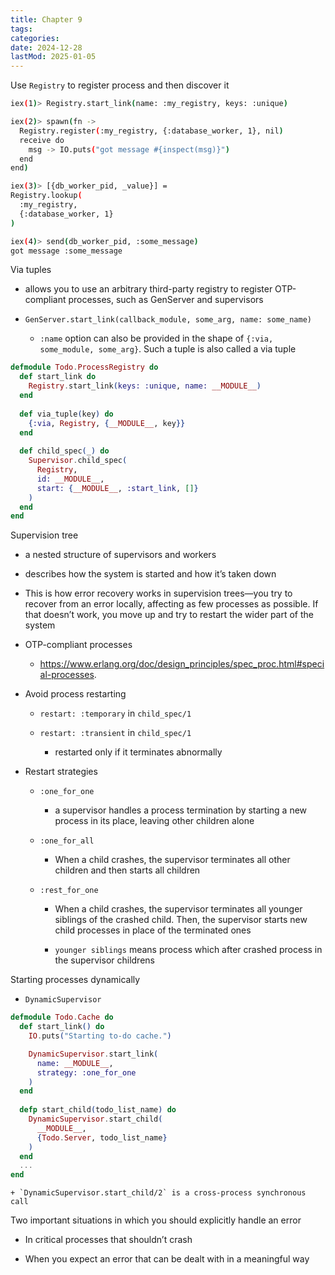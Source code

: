 ```yaml
---
title: Chapter 9
tags:
categories:
date: 2024-12-28
lastMod: 2025-01-05
---
```

Use `Registry` to register process and then discover it

```bash
iex(1)> Registry.start_link(name: :my_registry, keys: :unique)

iex(2)> spawn(fn ->
  Registry.register(:my_registry, {:database_worker, 1}, nil)
  receive do
    msg -> IO.puts("got message #{inspect(msg)}")
  end
end)

iex(3)> [{db_worker_pid, _value}] =
Registry.lookup(
  :my_registry,
  {:database_worker, 1}
)

iex(4)> send(db_worker_pid, :some_message)
got message :some_message
```

Via tuples


  + allows you to use an arbitrary third-party registry to register OTP-compliant processes, such as GenServer and supervisors

  + `GenServer.start_link(callback_module, some_arg, name: some_name)`

    + `:name` option can also be provided in the shape of `{:via, some_module, some_arg}`. Such a tuple is also called a via tuple

```elixir
defmodule Todo.ProcessRegistry do
  def start_link do
  	Registry.start_link(keys: :unique, name: __MODULE__)
  end
  
  def via_tuple(key) do
  	{:via, Registry, {__MODULE__, key}}
  end
  
  def child_spec(_) do
    Supervisor.child_spec(
      Registry,
      id: __MODULE__,
      start: {__MODULE__, :start_link, []}
    )
  end
end

```

Supervision tree

  + a nested structure of supervisors and workers

  + describes how the system is started and how it’s taken down

  + This is how error recovery works in supervision trees—you try to recover from an error locally, affecting as few processes as possible. If that doesn’t work, you move up and try to restart the wider part of the system

  + OTP-compliant processes

    + https://www.erlang.org/doc/design_principles/spec_proc.html#special-processes.

  + Avoid process restarting

    + `restart: :temporary` in `child_spec/1`

    + `restart: :transient` in `child_spec/1`

      + restarted only if it terminates abnormally

  + Restart strategies

    + `:one_for_one`

      + a supervisor handles a process termination by starting a new process in its place, leaving other children alone

    + `:one_for_all`

      + When a child crashes, the supervisor terminates all other children and then starts all children

    + `:rest_for_one`

      + When a child crashes, the supervisor terminates all younger siblings of the crashed child. Then, the supervisor starts new child processes in place of the terminated ones

      + `younger siblings` means process which after crashed process in the supervisor childrens

Starting processes dynamically

  + `DynamicSupervisor`

```elixir
defmodule Todo.Cache do
  def start_link() do
    IO.puts("Starting to-do cache.")

    DynamicSupervisor.start_link(
      name: __MODULE__,
      strategy: :one_for_one
    )
  end
  
  defp start_child(todo_list_name) do
    DynamicSupervisor.start_child(
      __MODULE__,
      {Todo.Server, todo_list_name}
    )
  end
  ...
end
```

    + `DynamicSupervisor.start_child/2` is a cross-process synchronous call

Two important situations in which you should explicitly handle an error

  + In critical processes that shouldn’t crash

  + When you expect an error that can be dealt with in a meaningful way
